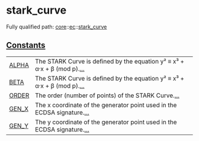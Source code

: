 # stark_curve

Fully qualified path: [core](./core.md)::[ec](./core-ec.md)::[stark_curve](./core-ec-stark_curve.md)


[Constants](./core-ec-stark_curve-constants.md)
 ---
| | |
|:---|:---|
| [ALPHA](./core-ec-stark_curve-ALPHA.md) | The STARK Curve is defined by the equation y² ≡ x³ + α·x + β (mod p).[...](./core-ec-stark_curve-ALPHA.md) |
| [BETA](./core-ec-stark_curve-BETA.md) | The STARK Curve is defined by the equation y² ≡ x³ + α·x + β (mod p).[...](./core-ec-stark_curve-BETA.md) |
| [ORDER](./core-ec-stark_curve-ORDER.md) | The order (number of points) of the STARK Curve.[...](./core-ec-stark_curve-ORDER.md) |
| [GEN_X](./core-ec-stark_curve-GEN_X.md) | The x coordinate of the generator point used in the ECDSA signature.[...](./core-ec-stark_curve-GEN_X.md) |
| [GEN_Y](./core-ec-stark_curve-GEN_Y.md) | The y coordinate of the generator point used in the ECDSA signature.[...](./core-ec-stark_curve-GEN_Y.md) |
